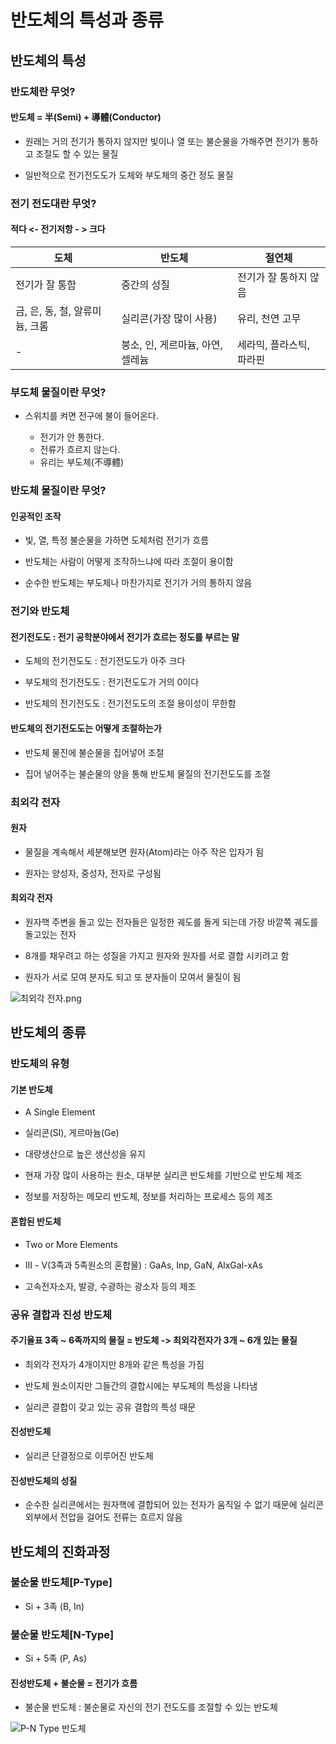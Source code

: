 # 반도체의 특성과 종류

## 반도체의 특성

### 반도체란 무엇?

#### 반도체 = 半(Semi) + 導體(Conductor)

- 원래는 거의 전기가 통하지 않지만 빛이나 열 또는 불순물을 가해주면 전기가 통하고 조절도 할 수 있는 물질

- 일반적으로 전기전도도가 도체와 부도체의 중간 정도 물질

### 전기 전도대란 무엇?

#### 적다 <- 전기저항 - > 크다

|도체|반도체|절연체|
|--|--|--|
|전기가 잘 통함|중간의 성질|전기가 잘 통하지 않음|
|금, 은, 동, 철, 알류미늄, 크롬|실리콘(가장 많이 사용)|유리, 천연 고무|
|-|붕소, 인, 게르마늄, 아연, 셀레늄|세라믹, 플라스틱, 파라핀|

### 부도체 물질이란 무엇?

- 스위치를 켜면 전구에 불이 들어온다.

    - 전기가 안 통한다.
    - 전류가 흐르지 않는다.
    - 유리는 부도체(不導體)

### 반도체 물질이란 무엇?

#### 인공적인 조작

- 빛, 열, 특정 불순물을 가하면 도체처럼 전기가 흐름

- 반도체는 사람이 어떻게 조작하느냐에 따라 조절이 용이함

- 순수한 반도체는 부도체나 마찬가지로 전기가 거의 통하지 않음

### 전기와 반도체

#### 전기전도도 : 전기 공학분야에서 전기가 흐르는 정도를 부르는 말

- 도체의 전기전도도 : 전기전도도가 아주 크다

- 부도체의 전기전도도 : 전기전도도가 거의 0이다

- 반도체의 전기전도도 : 전기전도도의 조절 용이성이 무한함

#### 반도체의 전기전도도는 어떻게 조절하는가

- 반도체 물진에 불순물을 집어넣어 조절

- 집어 넣어주는 불순물의 양을 통해 반도체 물질의 전기전도도를 조절

### 최외각 전자

#### 원자

- 물질을 계속해서 세분해보면 원자(Atom)라는 아주 작은 입자가 됨

- 원자는 양성자, 중성자, 전자로 구성됨

#### 최외각 전자

- 원자핵 주변을 돌고 있는 전자들은 일정한 궤도를 돌게 되는데 가장 바깥쪽 궤도를 돌고있는 전자

- 8개를 채우려고 하는 성질을 가지고 원자와 원자를 서로 결합 시키려고 함

- 원자가 서로 모여 분자도 되고 또 분자들이 모여서 물질이 됨

![최외각 전자.png](https://mblogthumb-phinf.pstatic.net/20140614_20/namgoocha_1402671840541EYYks_PNG/061314_1503_2.png?type=w800)

## 반도체의 종류

### 반도체의 유형

#### 기본 반도체

- A Single Element

- 실리콘(SI), 게르마늄(Ge)

- 대량생산으로 높은 생산성을 유지

- 현재 가장 많이 사용하는 원소, 대부분 실리콘 반도체를 기반으로 반도체 제조

- 정보를 저장하는 메모리 반도체, 정보를 처리하는 프로세스 등의 제조

#### 혼합된 반도체

- Two or More Elements

- Ⅲ - Ⅴ(3족과 5족원소의 혼합물) : GaAs, Inp, GaN, AlxGal-xAs

- 고속전자소자, 발광, 수광하는 광소자 등의 제조

### 공유 결합과 진성 반도체

#### 주기율표 3족 ~ 6족까지의 물질 = 반도체 -> 최외각전자가 3개 ~ 6개 있는 물질

- 최외각 전자가 4개이지만 8개와 같은 특성을 가짐

- 반도체 원소이지만 그들간의 결합시에는 부도체의 특성을 나타냄

- 실리콘 결합이 갖고 있는 공유 결합의 특성 때문

#### 진성반도체

- 실리콘 단결정으로 이루어진 반도체

#### 진성반도체의 성질

- 순수한 실리콘에서는 원자핵에 결합되어 있는 전자가 움직일 수 없기 때문에 실리콘 외부에서 전압을 걸어도 전류는 흐르지 않음

## 반도체의 진화과정

### 불순물 반도체[P-Type]

- Si + 3족 (B, In)

### 불순물 반도체[N-Type]

- Si + 5족 (P, As)

#### 진성반도체 + 불순물 = 전기가 흐름

- 불순물 반도체 : 불순물로 자신의 전기 전도도를 조절할 수 있는 반도체

![P-N Type 반도체](https://lh4.googleusercontent.com/proxy/oniI3EpzzhJbGPzDZQZ1_inpwX7u5lp0Abb2Qjr6Ww_6NffKpnszZKTpsIjDnWtjhi9u6zJgBUyJnmN8GwjZgMuswhn_BuuIn5Xl2-ZAKHLfs78NjpllSpF_7mki0OUaocHaA6n38PeZlTMRelCSTleWx-yE7rsjzfiypklkq4tPDj480A2ZNhA)


